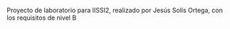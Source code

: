 Proyecto de laboratorio para IISSI2, realizado por Jesús Solís Ortega, con los requisitos de nivel B
